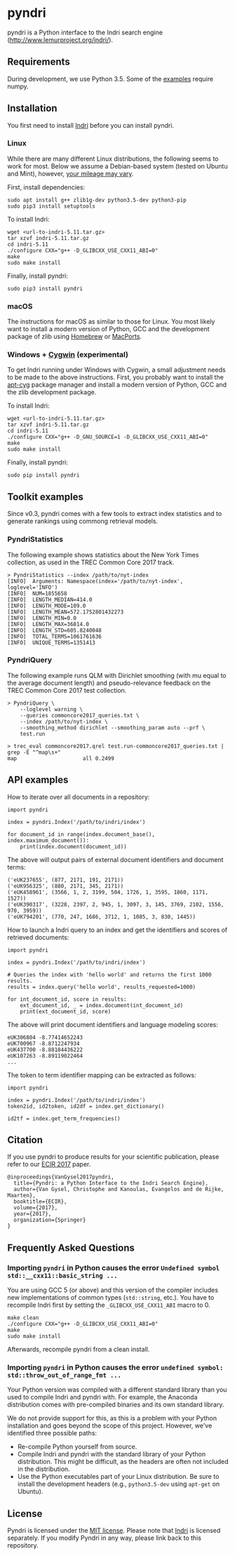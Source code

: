 pyndri
======

pyndri is a Python interface to the Indri search engine (http://www.lemurproject.org/indri/).

Requirements
------------

During development, we use Python 3.5. Some of the [examples](examples) require numpy.

Installation
------------

You first need to install [Indri](https://www.lemurproject.org/indri.php) before you can install pyndri.

### Linux

While there are many different Linux distributions, the following seems to work for most. Below we assume a Debian-based system (tested on Ubuntu and Mint), however, [your mileage may vary](https://en.wiktionary.org/wiki/your_mileage_may_vary).

First, install dependencies:

    sudo apt install g++ zlib1g-dev python3.5-dev python3-pip
    sudo pip3 install setuptools

To install Indri:

    wget <url-to-indri-5.11.tar.gz>
    tar xzvf indri-5.11.tar.gz
    cd indri-5.11
    ./configure CXX="g++ -D_GLIBCXX_USE_CXX11_ABI=0"
    make
    sudo make install

Finally, install pyndri:

    sudo pip3 install pyndri

### macOS

The instructions for macOS as similar to those for Linux. You most likely want to install a modern version of Python, GCC and the development package of zlib using [Homebrew](https://brew.sh/) or [MacPorts](https://www.macports.org/).

### Windows + [Cygwin](https://www.cygwin.com/) (experimental)

To get Indri running under Windows with Cygwin, a small adjustment needs to be made to the above instructions. First, you probably want to install the [apt-cyg](https://github.com/transcode-open/apt-cyg) package manager and install a modern version of Python, GCC and the zlib development package.

To install Indri:

    wget <url-to-indri-5.11.tar.gz>
    tar xzvf indri-5.11.tar.gz
    cd indri-5.11
    ./configure CXX="g++ -D_GNU_SOURCE=1 -D_GLIBCXX_USE_CXX11_ABI=0"
    make
    sudo make install

Finally, install pyndri:

    sudo pip install pyndri

Toolkit examples
----------------
Since v0.3, pyndri comes with a few tools to extract index statistics and to generate rankings using commong retrieval models.

### PyndriStatistics

The following example shows statistics about the New York Times collection, as used in the TREC Common Core 2017 track.

	> PyndriStatistics --index /path/to/nyt-index
	[INFO]  Arguments: Namespace(index='/path/to/nyt-index', loglevel='INFO')
	[INFO]  NUM=1855658
	[INFO]  LENGTH_MEDIAN=414.0
	[INFO]  LENGTH_MODE=109.0
	[INFO]  LENGTH_MEAN=572.1752801432273
	[INFO]  LENGTH_MIN=0.0
	[INFO]  LENGTH_MAX=36814.0
	[INFO]  LENGTH_STD=605.8240048
	[INFO]  TOTAL_TERMS=1061761636
	[INFO]  UNIQUE_TERMS=1351413

### PyndriQuery

The following example runs QLM with Dirichlet smoothing (with mu equal to the average document length) and pseudo-relevance feedback on the TREC Common Core 2017 test collection.

	> PyndriQuery \
		--loglevel warning \
		--queries commoncore2017_queries.txt \
		--index /path/to/nyt-index \
		--smoothing_method dirichlet --smoothing_param auto --prf \
		test.run

	> trec_eval commoncore2017.qrel test.run-commoncore2017_queries.txt | grep -E "^map\s+"
	map                   	all	0.2499

API examples
------------

How to iterate over all documents in a repository:

    import pyndri

    index = pyndri.Index('/path/to/indri/index')

    for document_id in range(index.document_base(), index.maximum_document()):
        print(index.document(document_id))

The above will output pairs of external document identifiers and document terms:

    ('eUK237655', (877, 2171, 191, 2171))
    ('eUK956325', (880, 2171, 345, 2171))
    ('eUK458961', (3566, 1, 2, 3199, 504, 1726, 1, 3595, 1860, 1171, 1527))
    ('eUK390317', (3228, 2397, 2, 945, 1, 3097, 3, 145, 3769, 2102, 1556, 970, 3959))
    ('eUK794201', (770, 247, 1686, 3712, 1, 1085, 3, 830, 1445))

How to launch a Indri query to an index and get the identifiers and scores of retrieved documents:

    import pyndri

    index = pyndri.Index('/path/to/indri/index')

    # Queries the index with 'hello world' and returns the first 1000 results.
    results = index.query('hello world', results_requested=1000)

    for int_document_id, score in results:
        ext_document_id, _ = index.document(int_document_id)
        print(ext_document_id, score)

The above will print document identifiers and language modeling scores:

    eUK306804 -8.77414652243
    eUK700967 -8.8712247934
    eUK437700 -8.88184436222
    eUK107263 -8.89119022464
    ...

The token to term identifier mapping can be extracted as follows:

    import pyndri

    index = pyndri.Index('/path/to/indri/index')
    token2id, id2token, id2df = index.get_dictionary()

    id2tf = index.get_term_frequencies()

Citation
--------

If you use pyndri to produce results for your scientific publication, please refer to our [ECIR 2017](https://arxiv.org/abs/1701.00749) paper.

	@inproceedings{VanGysel2017pyndri,
	  title={Pyndri: a Python Interface to the Indri Search Engine},
	  author={Van Gysel, Christophe and Kanoulas, Evangelos and de Rijke, Maarten},
	  booktitle={ECIR},
	  volume={2017},
	  year={2017},
	  organization={Springer}
	}

Frequently Asked Questions
--------------------------

### Importing `pyndri` in Python causes the error `Undefined symbol std::__cxx11::basic_string ...`

You are using GCC 5 (or above) and this version of the compiler includes new implementations of common types (`std::string`, etc.). You have to recompile Indri first by setting the `_GLIBCXX_USE_CXX11_ABI` macro to 0.

	make clean
	./configure CXX="g++ -D_GLIBCXX_USE_CXX11_ABI=0"
	make
	sudo make install

Afterwards, recompile pyndri from a clean install.

### Importing `pyndri` in Python causes the error `undefined symbol: std::throw_out_of_range_fmt ...`

Your Python version was compiled with a different standard library than you used to compile Indri and pyndri with. For example, the Anaconda distribution comes with pre-compiled binaries and its own standard library.

We do not provide support for this, as this is a problem with your Python installation and goes beyond the scope of this project. However, we've identified three possible paths:

   * Re-compile Python yourself from source.
   * Compile Indri and pyndri with the standard library of your Python distribution. This might be difficult, as the headers are often not included in the distribution.
   * Use the Python executables part of your Linux distribution. Be sure to install the development headers (e.g., `python3.5-dev` using `apt-get` on Ubuntu).

License
-------

Pyndri is licensed under the [MIT license](LICENSE). Please note that [Indri](http://www.lemurproject.org/indri.php) is licensed separately. If you modify Pyndri in any way, please link back to this repository.
